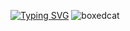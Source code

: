 [![Typing SVG](https://readme-typing-svg.demolab.com?font=Fira+Code&pause=1000&color=2096FF&width=435&lines=Hi+there+%F0%9F%91%8B%2C+I'm+Angus+Sun+)](https://git.io/typing-svg)
![boxedcat](https://i.pinimg.com/originals/a4/7b/0b/a47b0b819f3b04c3ea9b7af0580ed165.gif)
